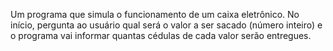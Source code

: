 Um programa que simula o funcionamento de um caixa eletrônico. No início, pergunta ao usuário qual será o valor a ser sacado (número inteiro) e o programa vai informar quantas cédulas de cada valor serão entregues.
